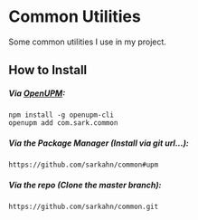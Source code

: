 # Common Utilities

Some common utilities I use in my project.

## How to Install

##### Via [OpenUPM](https://openupm.com/):
```
npm install -g openupm-cli
openupm add com.sark.common
```

##### Via the Package Manager (Install via git url...):
`https://github.com/sarkahn/common#upm`

##### Via the repo (Clone the master branch):
`https://github.com/sarkahn/common.git` 